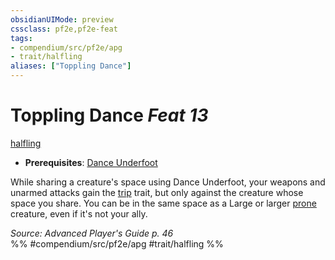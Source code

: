 ```yaml
---
obsidianUIMode: preview
cssclass: pf2e,pf2e-feat
tags:
- compendium/src/pf2e/apg
- trait/halfling
aliases: ["Toppling Dance"]
---
```

# Toppling Dance  *Feat 13*  
[halfling](/rules/traits/halfling.md)  

- **Prerequisites**: [Dance Underfoot](/compendium/feats/dance-underfoot-apg.md)

While sharing a creature's space using Dance Underfoot, your weapons and unarmed attacks gain the [trip](/rules/traits/trip.md) trait, but only against the creature whose space you share. You can be in the same space as a Large or larger [prone](/rules/conditions.md#Prone) creature, even if it's not your ally.

*Source: Advanced Player's Guide p. 46*  
%% #compendium/src/pf2e/apg #trait/halfling %%